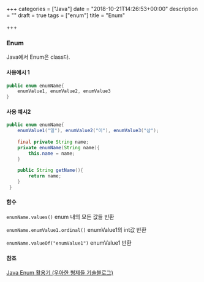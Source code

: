+++
categories = ["Java"]
date = "2018-10-21T14:26:53+00:00"
description = ""
draft = true
tags = ["enum"]
title = "Enum"

+++
### Enum

Java에서 Enum은 class다.

#### 사용예시 1

```java
public enum enumName{
	enumValue1, enumValue2, enumValue3	
}
```

#### 사용 예시2

```java
public enum enumName{
	enumValue1("일"), enumValue2("이"), enumValue3("삼");	
	
    final private String name;	
	private enumName(String name){	
		this.name = name;	
	}
    
	public String getName(){	
		return name;	
	}
 }
```

#### 함수

`enumName.values()` enum 내의 모든 값들 반환

`enumName.enumValue1.ordinal()` enumValue1의 int값 반환

`enumName.valueOf("enumValue1")` enumValue1 반환

#### 참조

[Java Enum 활용기 (우아한 형제들 기술블로그)](http://woowabros.github.io/tools/2017/07/10/java-enum-uses.html)
